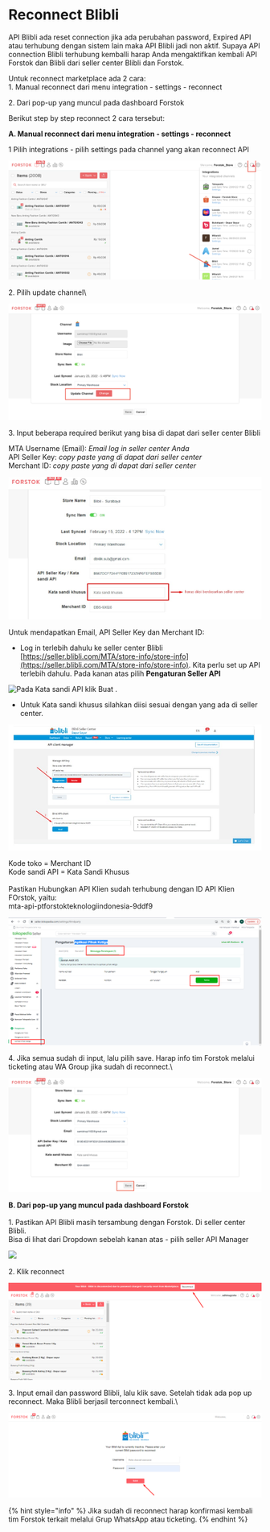 # Reconnect Blibli

API Blibli ada reset connection jika ada perubahan password, Expired API atau terhubung dengan sistem lain maka API Blibli jadi non aktif. Supaya API connection Blibli terhubung kemballi harap Anda mengaktifkan kembali API Forstok dan Blibli dari seller center Blibli dan Forstok.

Untuk reconnect marketplace ada 2 cara:\
1\. Manual reconnect dari menu integration - settings - reconnect

2\. Dari pop-up yang muncul pada dashboard Forstok

Berikut step by step reconnect 2 cara tersebut:

**A. Manual reconnect dari menu integration - settings - reconnect**

1 Pilih integrations - pilih settings pada channel yang akan reconnect API

![](<../../.gitbook/assets/image (441).png>)

2\. Pilih update channel\


![](<../../.gitbook/assets/image (442).png>)

3\. Input beberapa required berikut yang bisa di dapat dari seller center Blibli

MTA Username (Email): _Email log in seller center Anda_\
API Seller Key: _copy paste yang di dapat dari seller center_\
Merchant ID: _copy paste yang di dapat dari seller center_

![](<../../.gitbook/assets/WhatsApp Image 2022-02-15 at 16.49.11.jpeg>)

Untuk mendapatkan Email, API Seller Key dan Merchant ID:

* Log in terlebih dahulu ke seller center Blibli [https://seller.blibli.com/MTA/store-info/store-info](https://seller.blibli.com/MTA/store-info/store-info). Kita perlu set up API terlebih dahulu. Pada kanan atas pilih **Pengaturan Seller API**

![Pada Kata sandi API klik Buat . ](https://s3.amazonaws.com/cdn.freshdesk.com/data/helpdesk/attachments/production/48066775314/original/HUAtQ\_zL9xirsYbz-obm0lI-ncXyuq16Cw.png?1603734604)

* Untuk Kata sandi khusus silahkan diisi sesuai dengan yang ada di seller center.

![](<../../.gitbook/assets/WhatsApp Image 2022-02-15 at 16.09.22.jpeg>)

Kode toko = Merchant ID\
Kode sandi API = Kata Sandi Khusus\
\
Pastikan Hubungkan API Klien sudah terhubung dengan ID API Klien FOrstok, yaitu:\
mta-api-ptforstokteknologiindonesia-9ddf9

![](<../../.gitbook/assets/image (447) (1).png>)

4\. Jika semua sudah di input, lalu pilih save. Harap info tim Forstok melalui ticketing atau WA Group jika sudah di reconnect.\


![](<../../.gitbook/assets/image (450) (1) (1).png>)

**B. Dari pop-up yang muncul pada dashboard Forstok**\
\
1\. Pastikan API Blibli masih tersambung dengan Forstok. Di seller center Blibli.\
Bisa di lihat dari Dropdown sebelah kanan atas - pilih seller API Manager

![](https://s3.amazonaws.com/cdn.freshdesk.com/data/helpdesk/attachments/production/48087352720/original/LbA4f7R-UMAA6T7Qs\_aWeJfhkgNvDWFzrA.png?1613468465)

2\. Klik reconnect

![](<../../.gitbook/assets/image (298).png>)

3\. Input email dan password Blibli, lalu klik save. Setelah tidak ada pop up reconnect. Maka Blibli berjasil terconnect kembali.\


![](<../../.gitbook/assets/image (297).png>)

{% hint style="info" %}
Jika sudah di reconnect harap konfirmasi kembali tim Forstok terkait melalui Grup WhatsApp atau ticketing.
{% endhint %}
